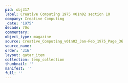 ```yaml
---
pid: obj317
label: Creative Computing 1975 v01n02 section 10
company: Creative Computing
_date: '1975'
decade: 70s
commentary: 
object_type: magazine
source: Creative_Computing_v01n02_Jan-Feb_1975_Page_36
source_name: 
order: '316'
layout: qatar_item
collection: temp_collection
thumbnail: ''
manifest: ''
full: ''
---
```

